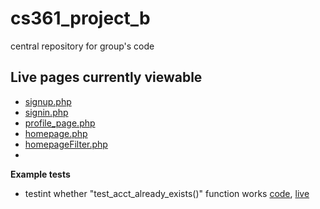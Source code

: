 cs361_project_b
===============

central repository for group's code

**Live pages currently viewable**
----
+ [signup.php](http://web.engr.oregonstate.edu/~osterbit/cs361/cs361_project_b/pages/signup.php)
+ [signin.php](http://web.engr.oregonstate.edu/~osterbit/cs361/cs361_project_b/pages/signin.php)
+ [profile_page.php](http://web.engr.oregonstate.edu/~osterbit/cs361/cs361_project_b/pages/profile_page.php)
+ [homepage.php](http://web.engr.oregonstate.edu/~osterbit/cs361/cs361_project_b/pages/homepage.php)
+ [homepageFilter.php](http://web.engr.oregonstate.edu/~osterbit/cs361/cs361_project_b/pages/homepageFilter.php)
+ 

**Example tests**
+ testint whether "test\_acct\_already\_exists()" function works [code](https://github.com/osterbit/cs361_project_b/blob/master/unit_tests/test_module_1.php), [live](http://web.engr.oregonstate.edu/~osterbit/cs361/cs361_project_b/unit_tests/test_module_1.php) 
